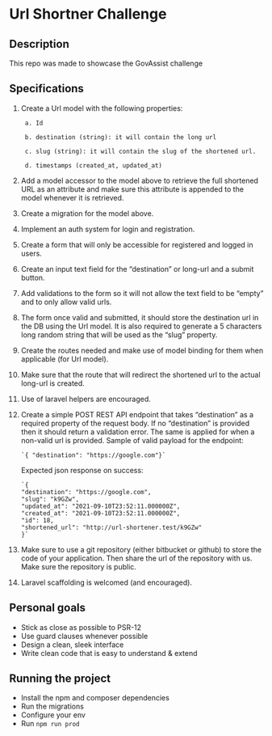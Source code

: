 # Url Shortner Challenge

## Description
This repo was made to showcase the GovAssist challenge

## Specifications

1. Create a Url model with the following properties:
  
        a. Id
        
        b. destination (string): it will contain the long url

        c. slug (string): it will contain the slug of the shortened url.
        
        d. timestamps (created_at, updated_at)

2. Add a model accessor to the model above to retrieve the full shortened URL as an attribute and make sure this attribute is
appended to the model whenever it is retrieved.
3. Create a migration for the model above.
4. Implement an auth system for login and registration.
5. Create a form that will only be accessible for registered and logged in users.
6. Create an input text field for the “destination” or long-url and a submit button.
7. Add validations to the form so it will not allow the text field to be “empty” and to only allow valid urls.
8. The form once valid and submitted, it should store the destination url in the DB using the Url model. It is also required to generate a 5 characters long random string that will be used as the “slug” property.
9. Create the routes needed and make use of model binding for them when applicable (for Url model).
10. Make sure that the route that will redirect the shortened url to the actual long-url is created.
11. Use of laravel helpers are encouraged.
12. Create a simple POST REST API endpoint that takes “destination” as a required property of the request body. If no “destination” is
provided then it should return a validation error. The same is applied for when a non-valid url is provided. Sample of valid payload
for the endpoint:       
        
        `{ "destination": "https://google.com"}` 

    Expected json response on success: 
    
        `{
        "destination": "https://google.com",
        "slug": "k9GZw",
        "updated_at": "2021-09-10T23:52:11.000000Z",
        "created_at": "2021-09-10T23:52:11.000000Z",
        "id": 18,
        "shortened_url": "http://url-shortener.test/k9GZw"
        }`

13. Make sure to use a git repository (either bitbucket or github) to store the code of your application. Then share the url of the
repository with us. Make sure the repository is public.
14. Laravel scaffolding is welcomed (and encouraged).

## Personal goals

- Stick as close as possible to PSR-12
- Use guard clauses whenever possible
- Design a clean, sleek interface
- Write clean code that is easy to understand & extend

## Running the project

- Install the npm and composer dependencies
- Run the migrations
- Configure your env
- Run `npm run prod`